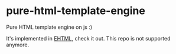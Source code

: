 # pure-html-template-engine
Pure HTML template engine on js :)

It's implemented in [EHTML](https://github.com/Guseyn/EHTML), check it out. This repo is not supported anymore.
